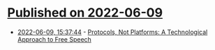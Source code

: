 # [Published on 2022-06-09](index.md)

* [2022-06-09, 15:37:44](https://news.ycombinator.com/item?id=31682569) - [Protocols, Not Platforms: A Technological Approach to Free Speech](https://knightcolumbia.org/content/protocols-not-platforms-a-technological-approach-to-free-speech)
